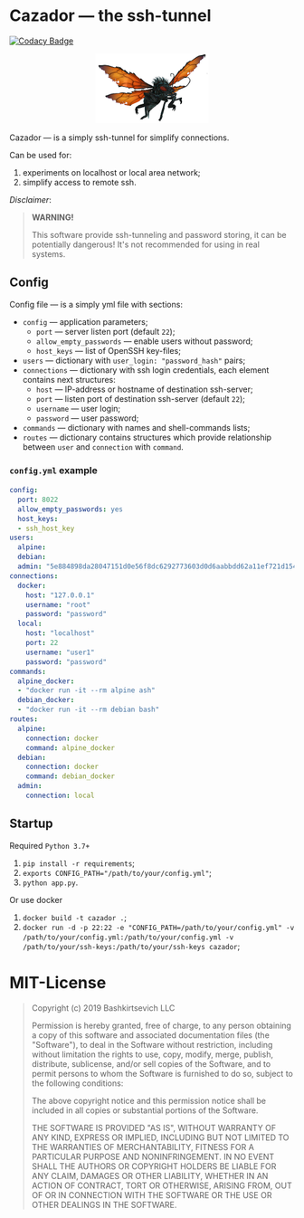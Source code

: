 # Cazador — the ssh-tunnel

[![Codacy Badge](https://api.codacy.com/project/badge/Grade/d4cfd7bc6b6b435fb2c79b28f6a878a6)](https://www.codacy.com/app/bashkirtsevich/cazador?utm_source=github.com&amp;utm_medium=referral&amp;utm_content=bashkirtsevich-llc/cazador&amp;utm_campaign=Badge_Grade)

<p align="center">
  <img src="https://raw.githubusercontent.com/bashkirtsevich-llc/cazador/master/.logo.png">
</p>

Cazador — is a simply ssh-tunnel for simplify connections. 

Can be used for:

1. experiments on localhost or local area network;
2. simplify access to remote ssh.

_Disclaimer_:
> **WARNING!**
>
> This software provide ssh-tunneling and password storing, it can be potentially dangerous! It's not recommended for using in real systems.


## Config

Config file — is a simply yml file with sections:
* `config` — application parameters;
  * `port` — server listen port (default `22`);
  * `allow_empty_passwords` — enable users without password;
  * `host_keys` — list of OpenSSH key-files;
* `users` — dictionary with `user_login: "password_hash"` pairs;
* `connections` — dictionary with ssh login credentials, each element contains next structures:
  * `host` — IP-address or hostname of destination ssh-server;
  * `port` — listen port of destination ssh-server (default `22`);
  * `username` — user login;
  * `password` — user password;
* `commands` — dictionary with names and shell-commands lists;
* `routes` — dictionary contains structures which provide relationship between `user` and `connection` with `command`.
  

### `config.yml` example

```yaml
config:
  port: 8022
  allow_empty_passwords: yes
  host_keys:
  - ssh_host_key
users:
  alpine:
  debian:
  admin: "5e884898da28047151d0e56f8dc6292773603d0d6aabbdd62a11ef721d1542d8"  # sha256 of "password"
connections:
  docker:
    host: "127.0.0.1"
    username: "root"
    password: "password"
  local:
    host: "localhost"
    port: 22
    username: "user1"
    password: "password"
commands:
  alpine_docker:
  - "docker run -it --rm alpine ash"
  debian_docker:
  - "docker run -it --rm debian bash"
routes:
  alpine:
    connection: docker
    command: alpine_docker
  debian:
    connection: docker
    command: debian_docker
  admin:
    connection: local
```


## Startup

Required `Python 3.7+`

1. `pip install -r requirements`;
2. `exports CONFIG_PATH="/path/to/your/config.yml"`;
3. `python app.py`.

Or use docker

1. `docker build -t cazador .`;
2. `docker run -d -p 22:22 -e "CONFIG_PATH=/path/to/your/config.yml" -v /path/to/your/config.yml:/path/to/your/config.yml -v /path/to/your/ssh-keys:/path/to/your/ssh-keys cazador`;


# MIT-License

> Copyright (c) 2019 Bashkirtsevich LLC
> 
> Permission is hereby granted, free of charge, to any person obtaining a copy
> of this software and associated documentation files (the "Software"), to deal
> in the Software without restriction, including without limitation the rights
> to use, copy, modify, merge, publish, distribute, sublicense, and/or sell
> copies of the Software, and to permit persons to whom the Software is
> furnished to do so, subject to the following conditions:
> 
> The above copyright notice and this permission notice shall be included in all
> copies or substantial portions of the Software.
> 
> THE SOFTWARE IS PROVIDED "AS IS", WITHOUT WARRANTY OF ANY KIND, EXPRESS OR
> IMPLIED, INCLUDING BUT NOT LIMITED TO THE WARRANTIES OF MERCHANTABILITY,
> FITNESS FOR A PARTICULAR PURPOSE AND NONINFRINGEMENT. IN NO EVENT SHALL THE
> AUTHORS OR COPYRIGHT HOLDERS BE LIABLE FOR ANY CLAIM, DAMAGES OR OTHER
> LIABILITY, WHETHER IN AN ACTION OF CONTRACT, TORT OR OTHERWISE, ARISING FROM,
> OUT OF OR IN CONNECTION WITH THE SOFTWARE OR THE USE OR OTHER DEALINGS IN THE
> SOFTWARE.